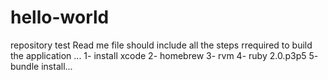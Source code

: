 # hello-world
repository test 
Read me file should include all the steps rrequired to build the application ... 
1- install xcode
2- homebrew
3- rvm
4- ruby 2.0.p3p5
5- bundle install...
